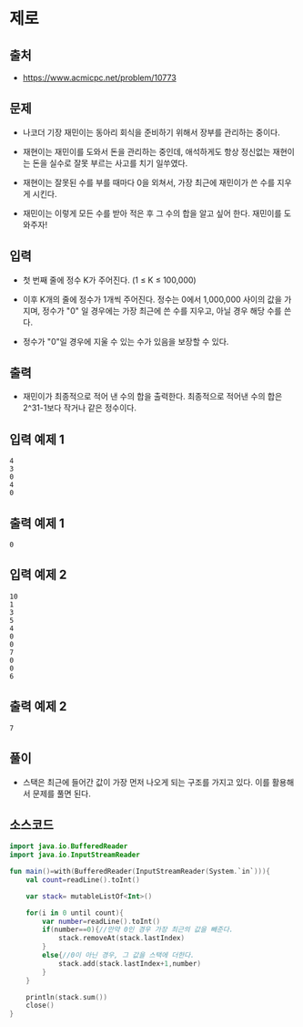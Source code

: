 # 제로

## 출처

* https://www.acmicpc.net/problem/10773

## 문제

* 나코더 기장 재민이는 동아리 회식을 준비하기 위해서 장부를 관리하는 중이다.

* 재현이는 재민이를 도와서 돈을 관리하는 중인데, 애석하게도 항상 정신없는 재현이는 돈을 실수로 잘못 부르는 사고를 치기 일쑤였다.

* 재현이는 잘못된 수를 부를 때마다 0을 외쳐서, 가장 최근에 재민이가 쓴 수를 지우게 시킨다.

* 재민이는 이렇게 모든 수를 받아 적은 후 그 수의 합을 알고 싶어 한다. 재민이를 도와주자!

## 입력

* 첫 번째 줄에 정수 K가 주어진다. (1 ≤ K ≤ 100,000)

* 이후 K개의 줄에 정수가 1개씩 주어진다. 정수는 0에서 1,000,000 사이의 값을 가지며, 정수가 "0" 일 경우에는 가장 최근에 쓴 수를 지우고, 아닐 경우 해당 수를 쓴다.

* 정수가 "0"일 경우에 지울 수 있는 수가 있음을 보장할 수 있다.

## 출력

* 재민이가 최종적으로 적어 낸 수의 합을 출력한다. 최종적으로 적어낸 수의 합은 2^31-1보다 작거나 같은 정수이다.

## 입력 예제 1

```
4
3
0
4
0
```

## 출력 예제 1

```0```

## 입력 예제 2

```
10
1
3
5
4
0
0
7
0
0
6
```

## 출력 예제 2

```7```

## 풀이

* 스택은 최근에 들어간 값이 가장 먼저 나오게 되는 구조를 가지고 있다. 이를 활용해서 문제를 풀면 된다.

## 소스코드

```kotlin
import java.io.BufferedReader
import java.io.InputStreamReader

fun main()=with(BufferedReader(InputStreamReader(System.`in`))){
    val count=readLine().toInt()

    var stack= mutableListOf<Int>()

    for(i in 0 until count){
        var number=readLine().toInt()
        if(number==0){//만약 0인 경우 가장 최근의 값을 빼준다.
            stack.removeAt(stack.lastIndex)
        }
        else{//0이 아닌 경우, 그 값을 스택에 더한다.
            stack.add(stack.lastIndex+1,number)
        }
    }

    println(stack.sum())
    close()
}
```
